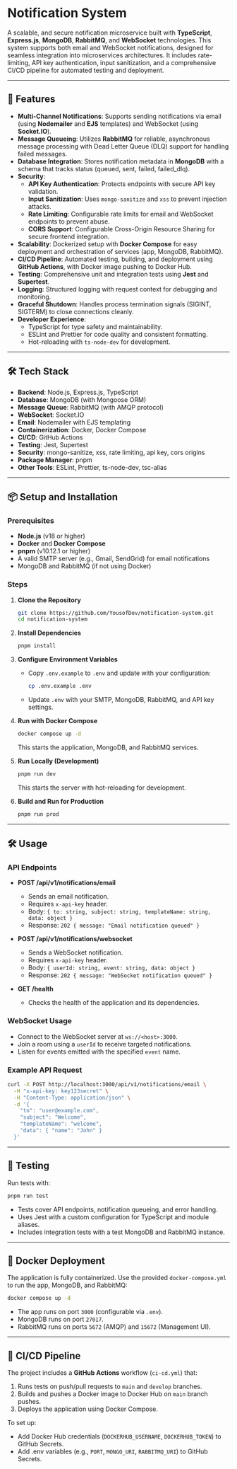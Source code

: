 # Notification System

A scalable, and secure notification microservice built with **TypeScript**, **Express.js**, **MongoDB**, **RabbitMQ**, and **WebSocket** technologies. This system supports both email and WebSocket notifications, designed for seamless integration into microservices architectures. It includes rate-limiting, API key authentication, input sanitization, and a comprehensive CI/CD pipeline for automated testing and deployment.

---

## 🚀 Features

- **Multi-Channel Notifications**: Supports sending notifications via email (using **Nodemailer** and **EJS** templates) and WebSocket (using **Socket.IO**).
- **Message Queueing**: Utilizes **RabbitMQ** for reliable, asynchronous message processing with Dead Letter Queue (DLQ) support for handling failed messages.
- **Database Integration**: Stores notification metadata in **MongoDB** with a schema that tracks status (queued, sent, failed, failed_dlq).
- **Security**:
  - **API Key Authentication**: Protects endpoints with secure API key validation.
  - **Input Sanitization**: Uses `mongo-sanitize` and `xss` to prevent injection attacks.
  - **Rate Limiting**: Configurable rate limits for email and WebSocket endpoints to prevent abuse.
  - **CORS Support**: Configurable Cross-Origin Resource Sharing for secure frontend integration.
- **Scalability**: Dockerized setup with **Docker Compose** for easy deployment and orchestration of services (app, MongoDB, RabbitMQ).
- **CI/CD Pipeline**: Automated testing, building, and deployment using **GitHub Actions**, with Docker image pushing to Docker Hub.
- **Testing**: Comprehensive unit and integration tests using **Jest** and **Supertest**.
- **Logging**: Structured logging with request context for debugging and monitoring.
- **Graceful Shutdown**: Handles process termination signals (SIGINT, SIGTERM) to close connections cleanly.
- **Developer Experience**:
  - TypeScript for type safety and maintainability.
  - ESLint and Prettier for code quality and consistent formatting.
  - Hot-reloading with `ts-node-dev` for development.

---

## 🛠 Tech Stack

- **Backend**: Node.js, Express.js, TypeScript
- **Database**: MongoDB (with Mongoose ORM)
- **Message Queue**: RabbitMQ (with AMQP protocol)
- **WebSocket**: Socket.IO
- **Email**: Nodemailer with EJS templating
- **Containerization**: Docker, Docker Compose
- **CI/CD**: GitHub Actions
- **Testing**: Jest, Supertest
- **Security**: mongo-sanitize, xss, rate limiting, api key, cors origins
- **Package Manager**: pnpm
- **Other Tools**: ESLint, Prettier, ts-node-dev, tsc-alias

---

## 📦 Setup and Installation

### Prerequisites

- **Node.js** (v18 or higher)
- **Docker** and **Docker Compose**
- **pnpm** (v10.12.1 or higher)
- A valid SMTP server (e.g., Gmail, SendGrid) for email notifications
- MongoDB and RabbitMQ (if not using Docker)

### Steps

1. **Clone the Repository**

   ```bash
   git clone https://github.com/YousofDev/notification-system.git
   cd notification-system
   ```

2. **Install Dependencies**

   ```bash
   pnpm install
   ```

3. **Configure Environment Variables**

   - Copy `.env.example` to `.env` and update with your configuration:
     ```bash
     cp .env.example .env
     ```
   - Update `.env` with your SMTP, MongoDB, RabbitMQ, and API key settings.

4. **Run with Docker Compose**

   ```bash
   docker compose up -d
   ```

   This starts the application, MongoDB, and RabbitMQ services.

5. **Run Locally (Development)**

   ```bash
   pnpm run dev
   ```

   This starts the server with hot-reloading for development.

6. **Build and Run for Production**
   ```bash
   pnpm run prod
   ```

---

## 🛠 Usage

### API Endpoints

- **POST /api/v1/notifications/email**

  - Sends an email notification.
  - Requires `x-api-key` header.
  - Body: `{ to: string, subject: string, templateName: string, data: object }`
  - Response: `202 { message: "Email notification queued" }`

- **POST /api/v1/notifications/websocket**

  - Sends a WebSocket notification.
  - Requires `x-api-key` header.
  - Body: `{ userId: string, event: string, data: object }`
  - Response: `202 { message: "WebSocket notification queued" }`

- **GET /health**
  - Checks the health of the application and its dependencies.

### WebSocket Usage

- Connect to the WebSocket server at `ws://<host>:3000`.
- Join a room using a `userId` to receive targeted notifications.
- Listen for events emitted with the specified `event` name.

### Example API Request

```bash
curl -X POST http://localhost:3000/api/v1/notifications/email \
  -H "x-api-key: key123secret" \
  -H "Content-Type: application/json" \
  -d '{
    "to": "user@example.com",
    "subject": "Welcome",
    "templateName": "welcome",
    "data": { "name": "John" }
  }'
```

---

## 🧪 Testing

Run tests with:

```bash
pnpm run test
```

- Tests cover API endpoints, notification queueing, and error handling.
- Uses Jest with a custom configuration for TypeScript and module aliases.
- Includes integration tests with a test MongoDB and RabbitMQ instance.

---

## 🐳 Docker Deployment

The application is fully containerized. Use the provided `docker-compose.yml` to run the app, MongoDB, and RabbitMQ:

```bash
docker compose up -d
```

- The app runs on port `3000` (configurable via `.env`).
- MongoDB runs on port `27017`.
- RabbitMQ runs on ports `5672` (AMQP) and `15672` (Management UI).

---

## 🤖 CI/CD Pipeline

The project includes a **GitHub Actions** workflow (`ci-cd.yml`) that:

1. Runs tests on push/pull requests to `main` and `develop` branches.
2. Builds and pushes a Docker image to Docker Hub on `main` branch pushes.
3. Deploys the application using Docker Compose.

To set up:

- Add Docker Hub credentials (`DOCKERHUB_USERNAME`, `DOCKERHUB_TOKEN`) to GitHub Secrets.
- Add .env variables (e.g., `PORT`, `MONGO_URI`, `RABBITMQ_URI`) to GitHub Secrets.
